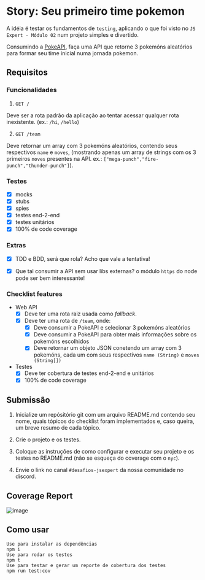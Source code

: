 # Story: Seu primeiro time pokemon

A idéia é testar os fundamentos de `testing`, aplicando o que foi visto no 
`JS Expert - Módulo 02` num projeto simples e divertido.

Consumindo a [PokeAPI](https://pokeapi.co/), faça uma API que retorne 3 pokemóns aleatórios para formar seu time inicial numa jornada pokemon.

## Requisitos

### Funcionalidades
1. `GET /` 

Deve ser a rota padrão da aplicação ao tentar acessar qualquer rota inexistente. (ex.: `/hi`, `/hello`)

2. `GET /team`

Deve retornar um array com 3 pokemóns aleatórios, contendo seus respectivos `name` e `moves`, (mostrando apenas um array de strings com os 3 primeiros `moves` presentes na API. ex.: `["mega-punch","fire-punch","thunder-punch"]`).

### Testes

* [x] mocks
* [x] stubs
* [x] spies
* [x] testes end-2-end
* [x] testes unitários
* [x] 100% de code coverage

### Extras

* [x] TDD e BDD, será que rola? Acho que vale a tentativa!
* [x] Que tal consumir a API sem usar libs externas? o módulo `https` do node pode ser bem interessante!


### Checklist features

- Web API
  * [x] Deve ter uma rota raiz usada como _fallback_.
  * [x] Deve ter uma rota de `/team`, onde: 
    * [x] Deve consumir a PokeAPI e selecionar 3 pokemóns aleatórios
    * [x] Deve consumir a PokeAPI para obter mais informações sobre os pokemóns escolhidos
    * [x] Deve retornar um objeto JSON conetendo um array com 3 pokemóns, cada um com seus respectivos `name (String)` e `moves (String[])`

- Testes
  * [x] Deve ter cobertura de testes end-2-end e unitários
  * [x] 100% de code coverage

## Submissão

1. Inicialize um repósitório git com um arquivo README.md contendo seu nome, quais tópicos do checklist foram implementados e, caso queira, um breve resumo de cada tópico.

2. Crie o projeto e os testes.

3. Coloque as instruções de como configurar e executar seu projeto e os testes no README.md (não se esqueça do coverage com o `nyc`).

4. Envie o link no canal `#desafios-jsexpert` da nossa comunidade no discord.


## Coverage Report
![image](https://user-images.githubusercontent.com/80557451/197297560-a1c48390-3573-41d0-8bfe-7f98240d8a33.png)

## Como usar
```
Use para instalar as dependências
npm i
Use para rodar os testes
npm t
Use para testar e gerar um reporte de cobertura dos testes
npm run test:cov
```
